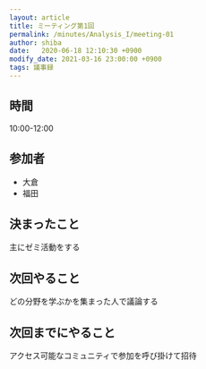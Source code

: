 ```yaml
---
layout: article
title: ミーティング第1回
permalink: /minutes/Analysis_I/meeting-01
author: shiba
date:   2020-06-18 12:10:30 +0900
modify_date: 2021-03-16 23:00:00 +0900
tags: 議事録
---
```



## 時間

10:00-12:00

## 参加者

- 大倉
- 福田

## 決まったこと

主にゼミ活動をする

## 次回やること

どの分野を学ぶかを集まった人で議論する

## 次回までにやること

アクセス可能なコミュニティで参加を呼び掛けて招待
